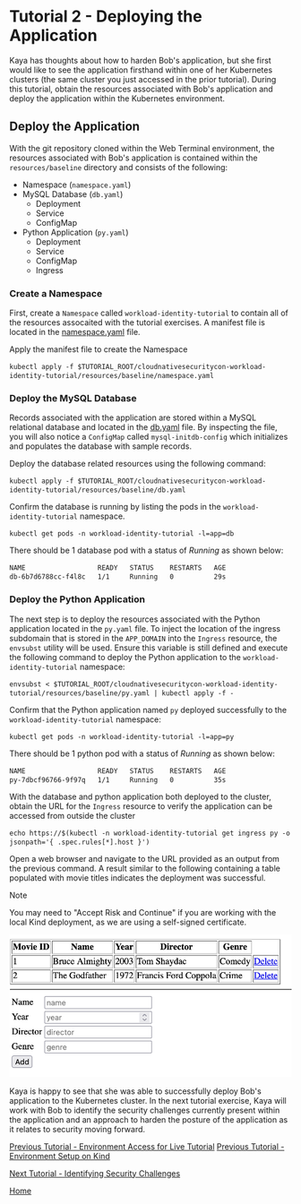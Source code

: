 # Tutorial 2 - Deploying the Application

Kaya has thoughts about how to harden Bob's application, but she first would like to see the application firsthand within one of her Kubernetes clusters (the same cluster you just accessed in the prior tutorial). During this tutorial, obtain the resources associated with Bob's application and deploy the application within the Kubernetes environment. 

## Deploy the Application

With the git repository cloned within the Web Terminal environment, the resources associated with Bob's application is contained within the `resources/baseline` directory and consists of the following:

* Namespace (`namespace.yaml`)
* MySQL Database (`db.yaml`)
  * Deployment
  * Service
  * ConfigMap
* Python Application (`py.yaml`)
  * Deployment
  * Service
  * ConfigMap
  * Ingress

### Create a Namespace

First, create a `Namespace` called `workload-identity-tutorial` to contain all of the resources assocaited with the tutorial exercises. A manifest file is located in the [namespace.yaml](../resources/baseline/namespace.yaml) file.

Apply the manifest file to create the Namespace

```shell
kubectl apply -f $TUTORIAL_ROOT/cloudnativesecuritycon-workload-identity-tutorial/resources/baseline/namespace.yaml
```

### Deploy the MySQL Database

Records associated with the application are stored within a MySQL relational database and located in the [db.yaml](../resources/baseline/db.yaml) file. By inspecting the file, you will also notice a `ConfigMap` called `mysql-initdb-config` which initializes and populates the database with sample records.

Deploy the database related resources using the following command:

```shell
kubectl apply -f $TUTORIAL_ROOT/cloudnativesecuritycon-workload-identity-tutorial/resources/baseline/db.yaml
```

Confirm the database is running by listing the pods in the `workload-identity-tutorial` namespace.

```shell
kubectl get pods -n workload-identity-tutorial -l=app=db
```

There should be 1 database pod with a status of _Running_ as shown below:

```
NAME                  READY   STATUS    RESTARTS   AGE
db-6b7d6788cc-f4l8c   1/1     Running   0          29s
```

### Deploy the Python Application

The next step is to deploy the resources associated with the Python application located in the `py.yaml` file. To inject the location of the ingress subdomain that is stored in the `APP_DOMAIN` into the `Ingress` resource, the `envsubst` utility will be used. Ensure this variable is still defined and execute the following command to deploy the Python application to the `workload-identity-tutorial` namespace:

```shell
envsubst < $TUTORIAL_ROOT/cloudnativesecuritycon-workload-identity-tutorial/resources/baseline/py.yaml | kubectl apply -f - 
```

Confirm that the Python application named `py` deployed successfully to the `workload-identity-tutorial` namespace:

```shell
kubectl get pods -n workload-identity-tutorial -l=app=py
```

There should be 1 python pod with a status of _Running_ as shown below:

```
NAME                  READY   STATUS    RESTARTS   AGE
py-7dbcf96766-9f97q   1/1     Running   0          35s
```

With the database and python application both deployed to the cluster, obtain the URL for the `Ingress` resource to verify the application can be accessed from outside the cluster

```shell
echo https://$(kubectl -n workload-identity-tutorial get ingress py -o jsonpath='{ .spec.rules[*].host }')
```

Open a web browser and navigate to the URL provided as an output from the previous command. A result similar to the following containing a table populated with movie titles indicates the deployment was successful.

> [!NOTE]
> You may need to "Accept Risk and Continue" if you are working with the local Kind deployment, as we are using a self-signed certificate. 

![Python Application](images/baseline-app.png)

Kaya is happy to see that she was able to successfully deploy Bob's application to the Kubernetes cluster. In the next tutorial exercise, Kaya will work with Bob to identify the security challenges currently present within the application and an approach to harden the posture of the application as it relates to security moving forward.

[Previous Tutorial - Environment Access for Live Tutorial](tutorial1a.md)
[Previous Tutorial - Environment Setup on Kind](tutorial1b.md)

[Next Tutorial - Identifying Security Challenges](tutorial3.md)

[Home](../README.md)
